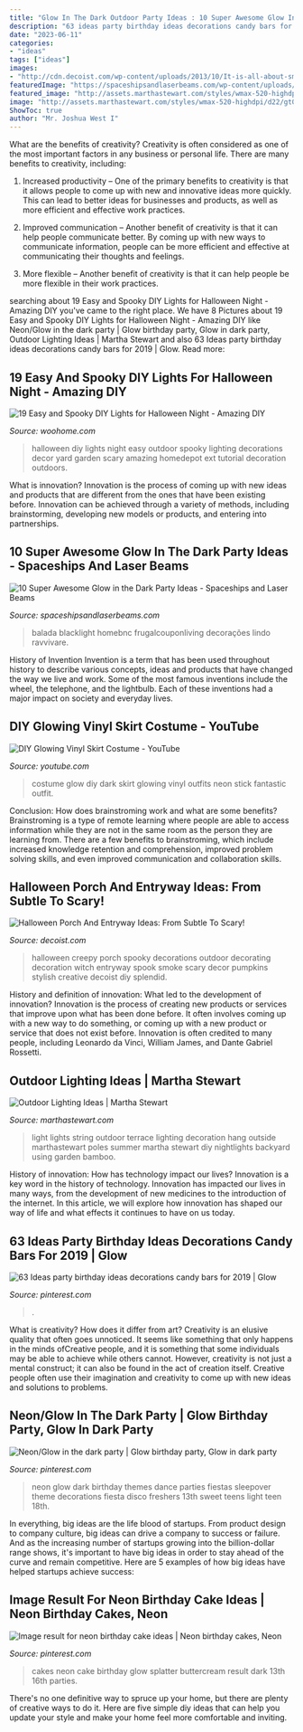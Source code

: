 ```yaml
---
title: "Glow In The Dark Outdoor Party Ideas : 10 Super Awesome Glow In The Dark Party Ideas"
description: "63 ideas party birthday ideas decorations candy bars for 2019"
date: "2023-06-11"
categories:
- "ideas"
tags: ["ideas"]
images:
- "http://cdn.decoist.com/wp-content/uploads/2013/10/It-is-all-about-smoke-and-spook.jpg"
featuredImage: "https://spaceshipsandlaserbeams.com/wp-content/uploads/2015/12/glow-in-the-dark-party-ideas.jpg"
featured_image: "http://assets.marthastewart.com/styles/wmax-520-highdpi/d22/gt04julmsl_nightlights/gt04julmsl_nightlights_vert.jpg?itok=ZNxgqe6M"
image: "http://assets.marthastewart.com/styles/wmax-520-highdpi/d22/gt04julmsl_nightlights/gt04julmsl_nightlights_vert.jpg?itok=ZNxgqe6M"
ShowToc: true
author: "Mr. Joshua West I"
---
```



What are the benefits of creativity?
Creativity is often considered as one of the most important factors in any business or personal life. There are many benefits to creativity, including: 
1. Increased productivity – One of the primary benefits to creativity is that it allows people to come up with new and innovative ideas more quickly. This can lead to better ideas for businesses and products, as well as more efficient and effective work practices.

2. Improved communication – Another benefit of creativity is that it can help people communicate better. By coming up with new ways to communicate information, people can be more efficient and effective at communicating their thoughts and feelings.

3. More flexible – Another benefit of creativity is that it can help people be more flexible in their work practices.

	

		
searching about 19 Easy and Spooky DIY Lights for Halloween Night - Amazing DIY you've came to the right place. We have 8 Pictures about 19 Easy and Spooky DIY Lights for Halloween Night - Amazing DIY like Neon/Glow in the dark party | Glow birthday party, Glow in dark party, Outdoor Lighting Ideas | Martha Stewart and also 63 Ideas party birthday ideas decorations candy bars for 2019 | Glow. Read more:
		
    
## 19 Easy And Spooky DIY Lights For Halloween Night - Amazing DIY

<img loading=lazy src="http://www.woohome.com/wp-content/uploads/2014/10/diy-halloween-light-ideas-19.jpg" onerror="this.onerror=null;this.src='https://tse4.mm.bing.net/th?id=OIP.f4otQUmyRjgfFcUnMlS-fQHaJ4&amp;pid=15.1';" alt="19 Easy and Spooky DIY Lights for Halloween Night - Amazing DIY">

_Source: woohome.com_

>halloween diy lights night easy outdoor spooky lighting decorations decor yard garden scary amazing homedepot ext tutorial decoration outdoors. 

	

What is innovation?
Innovation is the process of coming up with new ideas and products that are different from the ones that have been existing before. Innovation can be achieved through a variety of methods, including brainstorming, developing new models or products, and entering into partnerships.

    
## 10 Super Awesome Glow In The Dark Party Ideas - Spaceships And Laser Beams

<img loading=lazy src="https://spaceshipsandlaserbeams.com/wp-content/uploads/2015/12/glow-in-the-dark-party-ideas.jpg" onerror="this.onerror=null;this.src='https://tse1.mm.bing.net/th?id=OIP.fqDZuRcVOGTvZWo9xEgUPQHaLH&amp;pid=15.1';" alt="10 Super Awesome Glow in the Dark Party Ideas - Spaceships and Laser Beams">

_Source: spaceshipsandlaserbeams.com_

>balada blacklight homebnc frugalcouponliving decorações lindo ravvivare. 

	

History of Invention
Invention is a term that has been used throughout history to describe various concepts, ideas and products that have changed the way we live and work. Some of the most famous inventions include the wheel, the telephone, and the lightbulb. Each of these inventions had a major impact on society and everyday lives.

    
## DIY Glowing Vinyl Skirt Costume - YouTube

<img loading=lazy src="http://i1.ytimg.com/vi/BWT6VRWJZaA/maxresdefault.jpg" onerror="this.onerror=null;this.src='https://tse1.mm.bing.net/th?id=OIP.i8JaOd3LYyP83j9UjzOamAHaEK&amp;pid=15.1';" alt="DIY Glowing Vinyl Skirt Costume - YouTube">

_Source: youtube.com_

>costume glow diy dark skirt glowing vinyl outfits neon stick fantastic outfit. 

	

Conclusion: How does brainstroming work and what are some benefits?
Brainstroming is a type of remote learning where people are able to access information while they are not in the same room as the person they are learning from. There are a few benefits to brainstroming, which include increased knowledge retention and comprehension, improved problem solving skills, and even improved communication and collaboration skills.

    
## Halloween Porch And Entryway Ideas: From Subtle To Scary!

<img loading=lazy src="http://cdn.decoist.com/wp-content/uploads/2013/10/It-is-all-about-smoke-and-spook.jpg" onerror="this.onerror=null;this.src='https://tse2.mm.bing.net/th?id=OIP.GkQgULrPaRSm7y0T0gKbxAHaEy&amp;pid=15.1';" alt="Halloween Porch And Entryway Ideas: From Subtle To Scary!">

_Source: decoist.com_

>halloween creepy porch spooky decorations outdoor decorating decoration witch entryway spook smoke scary decor pumpkins stylish creative decoist diy splendid. 

	

History and definition of innovation: What led to the development of innovation?
Innovation is the process of creating new products or services that improve upon what has been done before. It often involves coming up with a new way to do something, or coming up with a new product or service that does not exist before. Innovation is often credited to many people, including Leonardo da Vinci, William James, and Dante Gabriel Rossetti.

    
## Outdoor Lighting Ideas | Martha Stewart

<img loading=lazy src="http://assets.marthastewart.com/styles/wmax-520-highdpi/d22/gt04julmsl_nightlights/gt04julmsl_nightlights_vert.jpg?itok=ZNxgqe6M" onerror="this.onerror=null;this.src='https://tse4.mm.bing.net/th?id=OIP.UA6YozTYcTIWuL_-ahNoYADwEs&amp;pid=15.1';" alt="Outdoor Lighting Ideas | Martha Stewart">

_Source: marthastewart.com_

>light lights string outdoor terrace lighting decoration hang outside marthastewart poles summer martha stewart diy nightlights backyard using garden bamboo. 

	

History of innovation: How has technology impact our lives?
Innovation is a key word in the history of technology. Innovation has impacted our lives in many ways, from the development of new medicines to the introduction of the internet. In this article, we will explore how innovation has shaped our way of life and what effects it continues to have on us today.

    
## 63 Ideas Party Birthday Ideas Decorations Candy Bars For 2019 | Glow

<img loading=lazy src="https://i.pinimg.com/736x/8b/a3/22/8ba322727c90f0d10950f590ca6e9c35.jpg" onerror="this.onerror=null;this.src='https://tse1.mm.bing.net/th?id=OIP.tN837NBhQ13-_w2RchTBHAAAAA&amp;pid=15.1';" alt="63 Ideas party birthday ideas decorations candy bars for 2019 | Glow">

_Source: pinterest.com_

>. 

	

What is creativity? How does it differ from art?
Creativity is an elusive quality that often goes unnoticed. It seems like something that only happens in the minds ofCreative people, and it is something that some individuals may be able to achieve while others cannot. However, creativity is not just a mental construct; it can also be found in the act of creation itself. Creative people often use their imagination and creativity to come up with new ideas and solutions to problems.

    
## Neon/Glow In The Dark Party | Glow Birthday Party, Glow In Dark Party

<img loading=lazy src="https://i.pinimg.com/736x/41/20/ff/4120ff83ae45611639b59f3f2c8ca4ad.jpg" onerror="this.onerror=null;this.src='https://tse2.mm.bing.net/th?id=OIP.MH3uanizvOBW1JGuNJFrOQHaFj&amp;pid=15.1';" alt="Neon/Glow in the dark party | Glow birthday party, Glow in dark party">

_Source: pinterest.com_

>neon glow dark birthday themes dance parties fiestas sleepover theme decorations fiesta disco freshers 13th sweet teens light teen 18th. 

	

In everything, big ideas are the life blood of startups. From product design to company culture, big ideas can drive a company to success or failure. And as the increasing number of startups growing into the billion-dollar range shows, it's important to have big ideas in order to stay ahead of the curve and remain competitive. Here are 5 examples of how big ideas have helped startups achieve success: 
    
## Image Result For Neon Birthday Cake Ideas | Neon Birthday Cakes, Neon

<img loading=lazy src="https://i.pinimg.com/736x/75/88/a5/7588a5d259e6e9375a166aa75c781697--neon-birthday-cakes-splatter-cake.jpg" onerror="this.onerror=null;this.src='https://tse2.mm.bing.net/th?id=OIP.BsWzV_jusPFe3UF94TD7UQHaKJ&amp;pid=15.1';" alt="Image result for neon birthday cake ideas | Neon birthday cakes, Neon">

_Source: pinterest.com_

>cakes neon cake birthday glow splatter buttercream result dark 13th 16th parties. 

	

There's no one definitive way to spruce up your home, but there are plenty of creative ways to do it. Here are five simple diy ideas that can help you update your style and make your home feel more comfortable and inviting.

